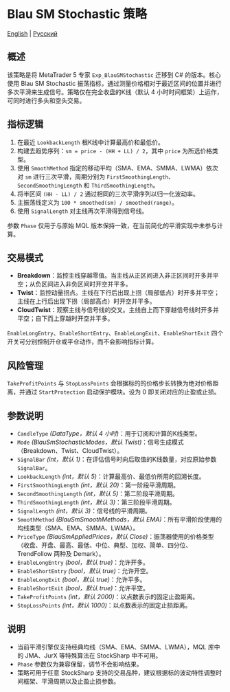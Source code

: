 # Blau SM Stochastic 策略
[English](README.md) | [Русский](README_ru.md)

## 概述
该策略是将 MetaTrader 5 专家 `Exp_BlauSMStochastic` 迁移到 C# 的版本。核心使用 Blau SM Stochastic 振荡指标，通过测量价格相对于最近区间的位置并进行多次平滑来生成信号。策略仅在完全收盘的K线（默认 4 小时时间框架）上运作，可同时进行多头和空头交易。

## 指标逻辑
1. 在最近 `LookbackLength` 根K线中计算最高价和最低价。
2. 构建去趋势序列：`sm = price - (HH + LL) / 2`，其中 `price` 为所选价格类型。
3. 使用 `SmoothMethod` 指定的移动平均（SMA、EMA、SMMA、LWMA）依次对 `sm` 进行三次平滑，周期分别为 `FirstSmoothingLength`、`SecondSmoothingLength` 和 `ThirdSmoothingLength`。
4. 将半区间 `(HH - LL) / 2` 通过相同的三次平滑序列以归一化波动率。
5. 主振荡线定义为 `100 * smoothed(sm) / smoothed(range)`。
6. 使用 `SignalLength` 对主线再次平滑得到信号线。

参数 `Phase` 仅用于与原始 MQL 版本保持一致，在当前简化的平滑实现中未参与计算。

## 交易模式
- **Breakdown**：监控主线穿越零值。当主线从正区间进入非正区间时开多并平空；从负区间进入非负区间时开空并平多。
- **Twist**：监控动量拐点。主线在下行后出现上拐（局部低点）时开多并平空；主线在上行后出现下拐（局部高点）时开空并平多。
- **CloudTwist**：观察主线与信号线的交叉。主线自上而下穿越信号线时开多并平空；自下而上穿越时开空并平多。

`EnableLongEntry`、`EnableShortEntry`、`EnableLongExit`、`EnableShortExit` 四个开关可分别控制开仓或平仓动作，而不会影响指标计算。

## 风险管理
`TakeProfitPoints` 与 `StopLossPoints` 会根据标的的价格步长转换为绝对价格距离，并通过 `StartProtection` 启动保护模块。设为 0 即关闭对应的止盈或止损。

## 参数说明
- `CandleType` *(DataType，默认 4 小时)*：用于订阅和计算的K线类型。
- `Mode` *(BlauSmStochasticModes，默认 Twist)*：信号生成模式（Breakdown、Twist、CloudTwist）。
- `SignalBar` *(int，默认 1)*：在评估信号时向后取值的K线数量，对应原始参数 `SignalBar`。
- `LookbackLength` *(int，默认 5)*：计算最高价、最低价所用的回溯长度。
- `FirstSmoothingLength` *(int，默认 20)*：第一阶段平滑周期。
- `SecondSmoothingLength` *(int，默认 5)*：第二阶段平滑周期。
- `ThirdSmoothingLength` *(int，默认 3)*：第三阶段平滑周期。
- `SignalLength` *(int，默认 3)*：信号线的平滑周期。
- `SmoothMethod` *(BlauSmSmoothMethods，默认 EMA)*：所有平滑阶段使用的均线类型（SMA、EMA、SMMA、LWMA）。
- `PriceType` *(BlauSmAppliedPrices，默认 Close)*：振荡器使用的价格类型（收盘、开盘、最高、最低、中位、典型、加权、简单、四分位、TrendFollow 两种及 Demark）。
- `EnableLongEntry` *(bool，默认 true)*：允许开多。
- `EnableShortEntry` *(bool，默认 true)*：允许开空。
- `EnableLongExit` *(bool，默认 true)*：允许平多。
- `EnableShortExit` *(bool，默认 true)*：允许平空。
- `TakeProfitPoints` *(int，默认 2000)*：以点数表示的固定止盈距离。
- `StopLossPoints` *(int，默认 1000)*：以点数表示的固定止损距离。

## 说明
- 当前平滑引擎仅支持经典均线（SMA、EMA、SMMA、LWMA），MQL 库中的 JMA、JurX 等特殊算法在 StockSharp 中不可用。
- `Phase` 参数仅为兼容保留，调节不会影响结果。
- 策略可用于任意 StockSharp 支持的交易品种，建议根据标的波动特性调整时间框架、平滑周期以及止盈止损参数。
